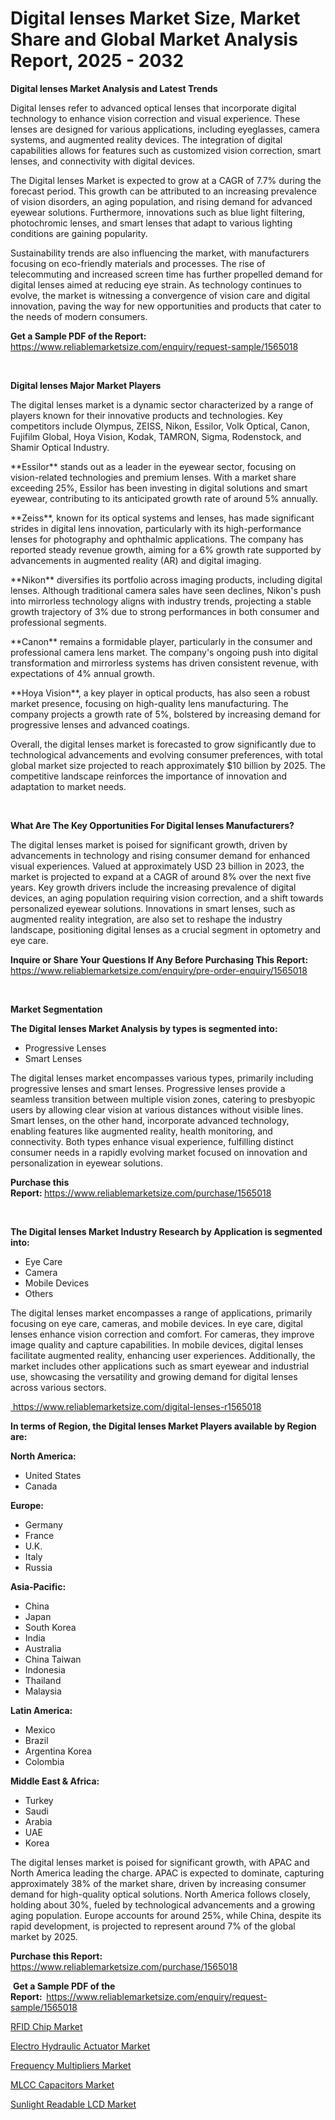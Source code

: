 <p><h1>Digital lenses Market Size, Market Share and Global Market Analysis Report, 2025 - 2032</h1></p><p><strong>Digital lenses Market Analysis and Latest Trends</strong></p>
<p><p>Digital lenses refer to advanced optical lenses that incorporate digital technology to enhance vision correction and visual experience. These lenses are designed for various applications, including eyeglasses, camera systems, and augmented reality devices. The integration of digital capabilities allows for features such as customized vision correction, smart lenses, and connectivity with digital devices.</p><p>The Digital lenses Market is expected to grow at a CAGR of 7.7% during the forecast period. This growth can be attributed to an increasing prevalence of vision disorders, an aging population, and rising demand for advanced eyewear solutions. Furthermore, innovations such as blue light filtering, photochromic lenses, and smart lenses that adapt to various lighting conditions are gaining popularity.</p><p>Sustainability trends are also influencing the market, with manufacturers focusing on eco-friendly materials and processes. The rise of telecommuting and increased screen time has further propelled demand for digital lenses aimed at reducing eye strain. As technology continues to evolve, the market is witnessing a convergence of vision care and digital innovation, paving the way for new opportunities and products that cater to the needs of modern consumers.</p></p>
<p><strong>Get a Sample PDF of the Report:&nbsp;</strong> <a href="https://www.reliablemarketsize.com/enquiry/request-sample/1565018?utm_campaign=2176&utm_medium=2&utm_source=Github&utm_content=ia&utm_term=06042025&utm_id=digital-lenses">https://www.reliablemarketsize.com/enquiry/request-sample/1565018</a></p>
<p>&nbsp;</p>
<p><strong>Digital lenses Major Market Players</strong></p>
<p><p>The digital lenses market is a dynamic sector characterized by a range of players known for their innovative products and technologies. Key competitors include Olympus, ZEISS, Nikon, Essilor, Volk Optical, Canon, Fujifilm Global, Hoya Vision, Kodak, TAMRON, Sigma, Rodenstock, and Shamir Optical Industry.</p><p>**Essilor** stands out as a leader in the eyewear sector, focusing on vision-related technologies and premium lenses. With a market share exceeding 25%, Essilor has been investing in digital solutions and smart eyewear, contributing to its anticipated growth rate of around 5% annually.</p><p>**Zeiss**, known for its optical systems and lenses, has made significant strides in digital lens innovation, particularly with its high-performance lenses for photography and ophthalmic applications. The company has reported steady revenue growth, aiming for a 6% growth rate supported by advancements in augmented reality (AR) and digital imaging.</p><p>**Nikon** diversifies its portfolio across imaging products, including digital lenses. Although traditional camera sales have seen declines, Nikon's push into mirrorless technology aligns with industry trends, projecting a stable growth trajectory of 3% due to strong performances in both consumer and professional segments.</p><p>**Canon** remains a formidable player, particularly in the consumer and professional camera lens market. The company's ongoing push into digital transformation and mirrorless systems has driven consistent revenue, with expectations of 4% annual growth.</p><p>**Hoya Vision**, a key player in optical products, has also seen a robust market presence, focusing on high-quality lens manufacturing. The company projects a growth rate of 5%, bolstered by increasing demand for progressive lenses and advanced coatings.</p><p>Overall, the digital lenses market is forecasted to grow significantly due to technological advancements and evolving consumer preferences, with total global market size projected to reach approximately $10 billion by 2025. The competitive landscape reinforces the importance of innovation and adaptation to market needs.</p></p>
<p>&nbsp;</p>
<p><strong>What Are The Key Opportunities For Digital lenses Manufacturers?</strong></p>
<p><p>The digital lenses market is poised for significant growth, driven by advancements in technology and rising consumer demand for enhanced visual experiences. Valued at approximately USD 23 billion in 2023, the market is projected to expand at a CAGR of around 8% over the next five years. Key growth drivers include the increasing prevalence of digital devices, an aging population requiring vision correction, and a shift towards personalized eyewear solutions. Innovations in smart lenses, such as augmented reality integration, are also set to reshape the industry landscape, positioning digital lenses as a crucial segment in optometry and eye care.</p></p>
<p><strong>Inquire or Share Your Questions If Any Before Purchasing This Report:</strong> <a href="https://www.reliablemarketsize.com/enquiry/pre-order-enquiry/1565018?utm_campaign=2176&utm_medium=2&utm_source=Github&utm_content=ia&utm_term=06042025&utm_id=digital-lenses">https://www.reliablemarketsize.com/enquiry/pre-order-enquiry/1565018</a></p>
<p>&nbsp;</p>
<p><strong>Market Segmentation</strong></p>
<p><strong>The Digital lenses Market Analysis by types is segmented into:</strong></p>
<p><ul><li>Progressive Lenses</li><li>Smart Lenses</li></ul></p>
<p><p>The digital lenses market encompasses various types, primarily including progressive lenses and smart lenses. Progressive lenses provide a seamless transition between multiple vision zones, catering to presbyopic users by allowing clear vision at various distances without visible lines. Smart lenses, on the other hand, incorporate advanced technology, enabling features like augmented reality, health monitoring, and connectivity. Both types enhance visual experience, fulfilling distinct consumer needs in a rapidly evolving market focused on innovation and personalization in eyewear solutions.</p></p>
<p><strong>Purchase this Report:&nbsp;</strong><a href="https://www.reliablemarketsize.com/purchase/1565018?utm_campaign=2176&utm_medium=2&utm_source=Github&utm_content=ia&utm_term=06042025&utm_id=digital-lenses">https://www.reliablemarketsize.com/purchase/1565018</a></p>
<p>&nbsp;</p>
<p><strong>The Digital lenses Market Industry Research by Application is segmented into:</strong></p>
<p><ul><li>Eye Care</li><li>Camera</li><li>Mobile Devices</li><li>Others</li></ul></p>
<p><p>The digital lenses market encompasses a range of applications, primarily focusing on eye care, cameras, and mobile devices. In eye care, digital lenses enhance vision correction and comfort. For cameras, they improve image quality and capture capabilities. In mobile devices, digital lenses facilitate augmented reality, enhancing user experiences. Additionally, the market includes other applications such as smart eyewear and industrial use, showcasing the versatility and growing demand for digital lenses across various sectors.</p></p>
<p><a href="https://www.reliablemarketsize.com/digital-lenses-r1565018?utm_campaign=2176&utm_medium=2&utm_source=Github&utm_content=ia&utm_term=06042025&utm_id=digital-lenses">&nbsp;https://www.reliablemarketsize.com/digital-lenses-r1565018</a></p>
<p><strong>In terms of Region, the Digital lenses Market Players available by Region are:</strong></p>
<p>
    <p> <strong> North America: </strong>
        <ul>
            <li>United States</li>
            <li>Canada</li>
        </ul>
        </p> 
    <p> <strong> Europe: </strong>
        <ul>
            <li>Germany</li>
            <li>France</li>
            <li>U.K.</li>
            <li>Italy</li>
            <li>Russia</li>
        </ul>
        </p> 
    <p> <strong> Asia-Pacific: </strong>
        <ul>
            <li>China</li>
            <li>Japan</li>
            <li>South Korea</li>
            <li>India</li>
            <li>Australia</li>
            <li>China Taiwan</li>
            <li>Indonesia</li>
            <li>Thailand</li>
            <li>Malaysia</li>
        </ul>
        </p> 
    <p> <strong> Latin America: </strong>
        <ul>
            <li>Mexico</li>
            <li>Brazil</li>
            <li>Argentina Korea</li>
            <li>Colombia</li>
        </ul>
        </p> 
    <p> <strong> Middle East & Africa: </strong>
        <ul>
            <li>Turkey</li>
            <li>Saudi</li>
            <li>Arabia</li>
            <li>UAE</li>
            <li>Korea</li>
        </ul>
    </p>
    </p>
<p><p>The digital lenses market is poised for significant growth, with APAC and North America leading the charge. APAC is expected to dominate, capturing approximately 38% of the market share, driven by increasing consumer demand for high-quality optical solutions. North America follows closely, holding about 30%, fueled by technological advancements and a growing aging population. Europe accounts for around 25%, while China, despite its rapid development, is projected to represent around 7% of the global market by 2025.</p></p>
<p><strong>Purchase this Report: </strong><a href="https://www.reliablemarketsize.com/purchase/1565018?utm_campaign=2176&utm_medium=2&utm_source=Github&utm_content=ia&utm_term=06042025&utm_id=digital-lenses">https://www.reliablemarketsize.com/purchase/1565018</a></p>
<p>&nbsp;<strong>Get a Sample PDF of the Report:&nbsp;&nbsp;</strong><a href="https://www.reliablemarketsize.com/enquiry/request-sample/1565018?utm_campaign=2176&utm_medium=2&utm_source=Github&utm_content=ia&utm_term=06042025&utm_id=digital-lenses">https://www.reliablemarketsize.com/enquiry/request-sample/1565018</a></p>
<p><strong></strong></p>
<p><p><a href="https://github.com/baraohinze3x/Market-Research-Report-List-1/blob/main/rfid-chip-market.md?utm_campaign=2176&utm_medium=2&utm_source=Github&utm_content=ia&utm_term=06042025&utm_id=digital-lenses">RFID Chip Market</a></p><p><a href="https://github.com/careymartta6/Market-Research-Report-List-1/blob/main/electro-hydraulic-actuator-market.md?utm_campaign=2176&utm_medium=2&utm_source=Github&utm_content=ia&utm_term=06042025&utm_id=digital-lenses">Electro Hydraulic Actuator Market</a></p><p><a href="https://github.com/asoauoldag3n/Market-Research-Report-List-1/blob/main/frequency-multipliers-market.md?utm_campaign=2176&utm_medium=2&utm_source=Github&utm_content=ia&utm_term=06042025&utm_id=digital-lenses">Frequency Multipliers Market</a></p><p><a href="https://github.com/casalalimo40/Market-Research-Report-List-1/blob/main/mlcc-capacitors-market.md?utm_campaign=2176&utm_medium=2&utm_source=Github&utm_content=ia&utm_term=06042025&utm_id=digital-lenses">MLCC Capacitors Market</a></p><p><a href="https://github.com/phillpfantis/Market-Research-Report-List-1/blob/main/sunlight-readable-lcd-market.md?utm_campaign=2176&utm_medium=2&utm_source=Github&utm_content=ia&utm_term=06042025&utm_id=digital-lenses">Sunlight Readable LCD Market</a></p></p>